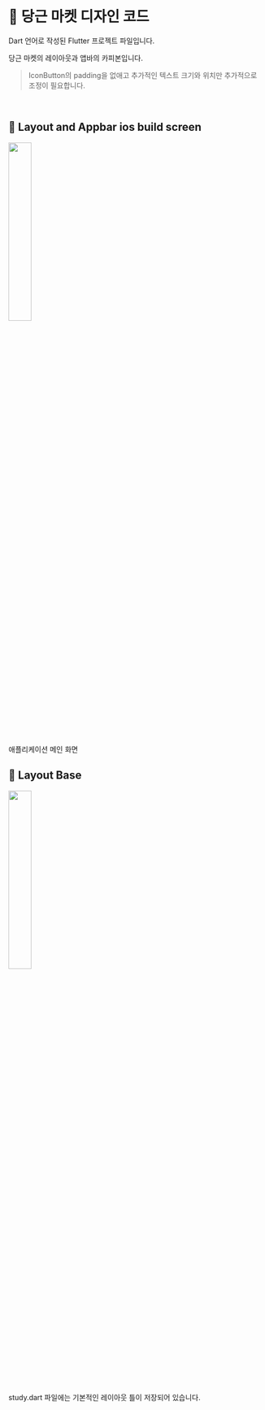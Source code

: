 # 🥕 당근 마켓 디자인 코드

Dart 언어로 작성된 Flutter 프로젝트 파일입니다.

당근 마켓의 레이아웃과 앱바의 카피본입니다.

> IconButton의 padding을 없애고 추가적인 텍스트 크기와 위치만 추가적으로 조정이 필요합니다.
  
<br>

## 📱 Layout and Appbar ios build screen

<img src="https://github.com/user-attachments/assets/402d3f52-228d-460c-b622-0355bf2f205b"  width="30%" height="30%"/>

애플리케이션 메인 화면

## 📖 Layout Base

<img src="https://github.com/user-attachments/assets/103ad4d8-ec92-42ea-bd3d-ce786134fc19" width="30%" height="30%"/>

study.dart 파일에는 기본적인 레이아웃 틀이 저장되어 있습니다.